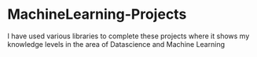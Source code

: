 # MachineLearning-Projects
I have used various libraries to complete these projects where it shows my knowledge levels in the area of Datascience and Machine Learning
